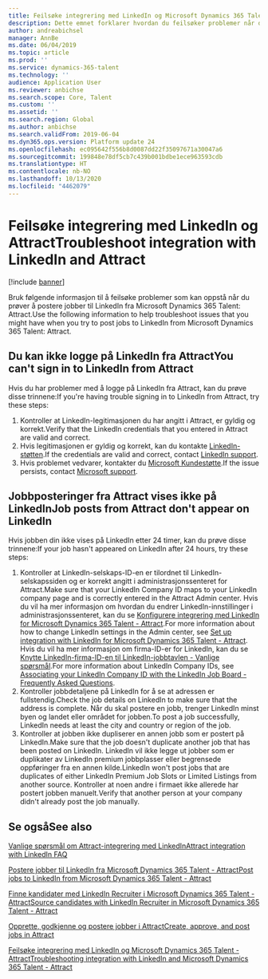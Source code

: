 ```yaml
---
title: Feilsøke integrering med LinkedIn og Microsoft Dynamics 365 Talent – Attract
description: Dette emnet forklarer hvordan du feilsøker problemer når du prøver å postere jobber til LinkedIn fra Microsoft Dynamics 365 Talent – Attract.
author: andreabichsel
manager: AnnBe
ms.date: 06/04/2019
ms.topic: article
ms.prod: ''
ms.service: dynamics-365-talent
ms.technology: ''
audience: Application User
ms.reviewer: anbichse
ms.search.scope: Core, Talent
ms.custom: ''
ms.assetid: ''
ms.search.region: Global
ms.author: anbichse
ms.search.validFrom: 2019-06-04
ms.dyn365.ops.version: Platform update 24
ms.openlocfilehash: ec095642f556b8d0087dd22f35097671a30047a6
ms.sourcegitcommit: 199848e78df5cb7c439b001bdbe1ece963593cdb
ms.translationtype: HT
ms.contentlocale: nb-NO
ms.lasthandoff: 10/13/2020
ms.locfileid: "4462079"
---
```

# <a name="troubleshoot-integration-with-linkedin-and-attract"></a><span data-ttu-id="4ad90-103">Feilsøke integrering med LinkedIn og Attract</span><span class="sxs-lookup"><span data-stu-id="4ad90-103">Troubleshoot integration with LinkedIn and Attract</span></span>

[!include [banner](includes/banner.md)]

<span data-ttu-id="4ad90-104">Bruk følgende informasjon til å feilsøke problemer som kan oppstå når du prøver å postere jobber til LinkedIn fra Microsoft Dynamics 365 Talent: Attract.</span><span class="sxs-lookup"><span data-stu-id="4ad90-104">Use the following information to help troubleshoot issues that you might have when you try to post jobs to LinkedIn from Microsoft Dynamics 365 Talent: Attract.</span></span>

## <a name="you-cant-sign-in-to-linkedin-from-attract"></a><span data-ttu-id="4ad90-105">Du kan ikke logge på LinkedIn fra Attract</span><span class="sxs-lookup"><span data-stu-id="4ad90-105">You can't sign in to LinkedIn from Attract</span></span>

<span data-ttu-id="4ad90-106">Hvis du har problemer med å logge på LinkedIn fra Attract, kan du prøve disse trinnene:</span><span class="sxs-lookup"><span data-stu-id="4ad90-106">If you're having trouble signing in to LinkedIn from Attract, try these steps:</span></span>

1. <span data-ttu-id="4ad90-107">Kontroller at LinkedIn-legitimasjonen du har angitt i Attract, er gyldig og korrekt.</span><span class="sxs-lookup"><span data-stu-id="4ad90-107">Verify that the LinkedIn credentials that you entered in Attract are valid and correct.</span></span>
2. <span data-ttu-id="4ad90-108">Hvis legitimasjonen er gyldig og korrekt, kan du kontakte [LinkedIn-støtten](https://www.linkedin.com/help/linkedin).</span><span class="sxs-lookup"><span data-stu-id="4ad90-108">If the credentials are valid and correct, contact [LinkedIn support](https://www.linkedin.com/help/linkedin).</span></span>
3. <span data-ttu-id="4ad90-109">Hvis problemet vedvarer, kontakter du [Microsoft Kundestøtte](./talent-support.md).</span><span class="sxs-lookup"><span data-stu-id="4ad90-109">If the issue persists, contact [Microsoft support](./talent-support.md).</span></span>

## <a name="job-posts-from-attract-dont-appear-on-linkedin"></a><span data-ttu-id="4ad90-110">Jobbposteringer fra Attract vises ikke på LinkedIn</span><span class="sxs-lookup"><span data-stu-id="4ad90-110">Job posts from Attract don't appear on LinkedIn</span></span>

<span data-ttu-id="4ad90-111">Hvis jobben din ikke vises på LinkedIn etter 24 timer, kan du prøve disse trinnene:</span><span class="sxs-lookup"><span data-stu-id="4ad90-111">If your job hasn't appeared on LinkedIn after 24 hours, try these steps:</span></span>

1. <span data-ttu-id="4ad90-112">Kontroller at LinkedIn-selskaps-ID-en er tilordnet til LinkedIn-selskapssiden og er korrekt angitt i administrasjonssenteret for Attract.</span><span class="sxs-lookup"><span data-stu-id="4ad90-112">Make sure that your LinkedIn Company ID maps to your LinkedIn company page and is correctly entered in the Attract Admin center.</span></span> <span data-ttu-id="4ad90-113">Hvis du vil ha mer informasjon om hvordan du endrer LinkedIn-innstillinger i administrasjonssenteret, kan du se [Konfigurere integrering med LinkedIn for Microsoft Dynamics 365 Talent - Attract](attract-admin-linkedin.md).</span><span class="sxs-lookup"><span data-stu-id="4ad90-113">For more information about how to change LinkedIn settings in the Admin center, see [Set up integration with LinkedIn for Microsoft Dynamics 365 Talent - Attract](attract-admin-linkedin.md).</span></span> <span data-ttu-id="4ad90-114">Hvis du vil ha mer informasjon om firma-ID-er for LinkedIn, kan du se [Knytte LinkedIn-firma-ID-en til LinkedIn-jobbtavlen - Vanlige spørsmål](https://www.linkedin.com/help/linkedin/answer/98972).</span><span class="sxs-lookup"><span data-stu-id="4ad90-114">For more information about LinkedIn Company IDs, see [Associating your LinkedIn Company ID with the LinkedIn Job Board - Frequently Asked Questions](https://www.linkedin.com/help/linkedin/answer/98972).</span></span>
2. <span data-ttu-id="4ad90-115">Kontroller jobbdetaljene på LinkedIn for å se at adressen er fullstendig.</span><span class="sxs-lookup"><span data-stu-id="4ad90-115">Check the job details on LinkedIn to make sure that the address is complete.</span></span> <span data-ttu-id="4ad90-116">Når du skal postere en jobb, trenger LinkedIn minst byen og landet eller området for jobben.</span><span class="sxs-lookup"><span data-stu-id="4ad90-116">To post a job successfully, LinkedIn needs at least the city and country or region of the job.</span></span>
3. <span data-ttu-id="4ad90-117">Kontroller at jobben ikke dupliserer en annen jobb som er postert på LinkedIn.</span><span class="sxs-lookup"><span data-stu-id="4ad90-117">Make sure that the job doesn't duplicate another job that has been posted on LinkedIn.</span></span> <span data-ttu-id="4ad90-118">LinkedIn vil ikke legge ut jobber som er duplikater av LinkedIn premium jobbplasser eller begrensede oppføringer fra en annen kilde.</span><span class="sxs-lookup"><span data-stu-id="4ad90-118">LinkedIn won't post jobs that are duplicates of either LinkedIn Premium Job Slots or Limited Listings from another source.</span></span> <span data-ttu-id="4ad90-119">Kontroller at noen andre i firmaet ikke allerede har postert jobben manuelt.</span><span class="sxs-lookup"><span data-stu-id="4ad90-119">Verify that another person at your company didn't already post the job manually.</span></span>

## <a name="see-also"></a><span data-ttu-id="4ad90-120">Se også</span><span class="sxs-lookup"><span data-stu-id="4ad90-120">See also</span></span>

[<span data-ttu-id="4ad90-121">Vanlige spørsmål om Attract-integrering med LinkedIn</span><span class="sxs-lookup"><span data-stu-id="4ad90-121">Attract integration with LinkedIn FAQ</span></span>](./attract-linkedin-faq.md)

[<span data-ttu-id="4ad90-122">Postere jobber til LinkedIn fra Microsoft Dynamics 365 Talent - Attract</span><span class="sxs-lookup"><span data-stu-id="4ad90-122">Post jobs to LinkedIn from Microsoft Dynamics 365 Talent - Attract</span></span>](./attract-post-jobs-to-linkedin.md)

[<span data-ttu-id="4ad90-123">Finne kandidater med LinkedIn Recruiter i Microsoft Dynamics 365 Talent - Attract</span><span class="sxs-lookup"><span data-stu-id="4ad90-123">Source candidates with LinkedIn Recruiter in Microsoft Dynamics 365 Talent - Attract</span></span>](./attract-linkedin-recruiter.md)

[<span data-ttu-id="4ad90-124">Opprette, godkjenne og postere jobber i Attract</span><span class="sxs-lookup"><span data-stu-id="4ad90-124">Create, approve, and post jobs in Attract</span></span>](./creating-jobs-attract.md)

[<span data-ttu-id="4ad90-125">Feilsøke integrering med LinkedIn og Microsoft Dynamics 365 Talent - Attract</span><span class="sxs-lookup"><span data-stu-id="4ad90-125">Troubleshooting integration with LinkedIn and Microsoft Dynamics 365 Talent - Attract</span></span>](./attract-troubleshoot-linkedin.md)

